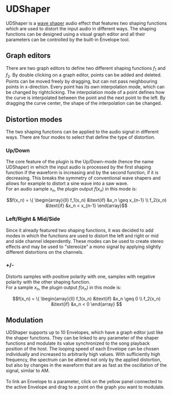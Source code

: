 # UDShaper
UDShaper is a [wave shaper](https://en.wikipedia.org/wiki/Waveshaper) audio effect that features two shaping functions which are used to distort the input audio in different ways. The shaping functions can be designed using a visual graph editor and all their parameters can be controlled by the built-in Envelope tool.

## Graph editors
There are two graph editors to define two different shaping functions $f_1$ and $f_2$. By double clicking on a graph editor, points can be added and deleted. Points can be moved freely by dragging, but can not pass neighbouring points in x-direction. Every point has its own interpolation mode, which can be changed by rightclicking. The interpolation mode of a point defines how the curve is interpolated between the point and the next point to the left. By dragging the curve center, the shape of the interpolation can be changed.

## Distortion modes
The two shaping functions can be applied to the audio signal in different ways. There are four modes to select that define the type of distortion.
### Up/Down
The core feature of the plugin is the Up/Down-mode (hence the name UDShaper) in which the input audio is processed by the first shaping function if the waveform is increasing and by the second function, if it is decreasing. This breaks the symmetry of conventional wave shapers and allows for example to distort a sine wave into a saw wave.\
For an audio sample $x_n$, the plugin output $f(x_n)$ in this mode is:
```math
f(x_n) =  \{
\begin{array}{ll}
    f_1(x_n) &\text{if} &x_n \geq x_{n-1} \\
    f_2(x_n) &\text{if} &x_n < x_{n-1}
\end{array}
```

### Left/Right & Mid/Side
Since it already featured two shaping functions, it was decided to add modes in which the functions are used to distort the left and right or mid and side channel idependently. These modes can be used to create stereo effects and may be used to "stereoize" a mono signal by applying slightly different distortions on the channels.

### +/-
Distorts samples with positive polarity with one, samples with negative polarity with the other shaping function.\
For a sample $x_n$, the plugin output $f(x_n)$ in this mode is:
```math
f(x_n) = \{
\begin{array}{ll}
    f_1(x_n) &\text{if} &x_n \geq 0 \\
    f_2(x_n) &\text{if} &x_n < 0
\end{array}

```

## Modulation
UDShaper supports up to 10 Envelopes, which have a graph editor just like the shaper functions. They can be linked to any parameter of the shaper functions and modulate its value synchronized to the song playback position of the host. The looping speed of each Envelope can be chosen individually and increased to arbitrarily high values. With sufficiently high frequency, the spectrum can be altered not only by the applied distortion, but also by changes in the waveform that are as fast as the oscillation of the signal, similar to AM.\
\
To link an Envelope to a parameter, click on the yellow panel connected to the active Envelope and drag to a point on the graph you want to modulate.
